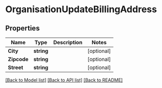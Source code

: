# OrganisationUpdateBillingAddress

## Properties
Name | Type | Description | Notes
------------ | ------------- | ------------- | -------------
**City** | **string** |  | [optional] 
**Zipcode** | **string** |  | [optional] 
**Street** | **string** |  | [optional] 

[[Back to Model list]](../README.md#documentation-for-models) [[Back to API list]](../README.md#documentation-for-api-endpoints) [[Back to README]](../README.md)


